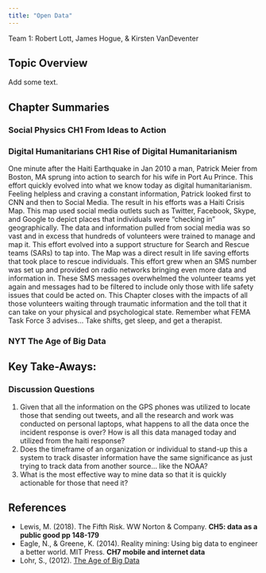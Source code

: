 ```yaml
---
title: "Open Data"
---
```



Team 1: Robert Lott, James Hogue, & Kirsten VanDeventer


## Topic Overview

Add some text. 



## Chapter Summaries

### Social Physics **CH1 From Ideas to Action**

### Digital Humanitarians **CH1 Rise of Digital Humanitarianism**

One minute after the Haiti Earthquake in Jan 2010 a man, Patrick Meier from Boston, MA sprung into action to search for his wife in Port Au Prince. This effort quickly evolved into what we know today as digital humanitarianism. Feeling helpless and craving a constant information, Patrick looked first to CNN and then to Social Media. The result in his efforts was a Haiti Crisis Map. This map used social media outlets such as Twitter, Facebook, Skype, and Google to depict places that individuals were “checking in” geographically. The data and information pulled from social media was so vast and in excess that hundreds of volunteers were trained to manage and map it. This effort evolved into a support structure for Search and Rescue teams (SARs) to tap into. The Map was a direct result in life saving efforts that took place to rescue individuals. This effort grew when an SMS number was set up and provided on radio networks bringing even more data and information in. These SMS messages overwhelmed the volunteer teams yet again and messages had to be filtered to include only those with life safety issues that could be acted on. This Chapter closes with the impacts of all those volunteers waiting through traumatic information and the toll that it can take on your physical and psychological state. Remember what FEMA Task Force 3 advises… Take shifts, get sleep, and get a therapist.

### NYT **The Age of Big Data**



## Key Take-Aways:


### Discussion Questions

1. Given that all the information on the GPS phones was utilized to locate those that sending out tweets, and all the research and work was conducted on personal laptops, what happens to all the data once the incident response is over? How is all this data managed today and utilized from the haiti response?
2. Does the timeframe of an organization or individual to stand-up this a system to track disaster information have the same significance as just trying to track data from another source… like the NOAA?
3. What is the most effective way to mine data so that it is quickly actionable for those that need it? 



## References

* Lewis, M. (2018). The Fifth Risk. WW Norton & Company. **CH5: data as a public good pp 148-179**  
* Eagle, N., & Greene, K. (2014). Reality mining: Using big data to engineer a better world. MIT Press. **CH7 mobile and internet data** 
* Lohr, S., (2012). [The Age of Big Data](https://www.nytimes.com/2012/02/12/sunday-review/big-datas-impact-in-the-world.html)




